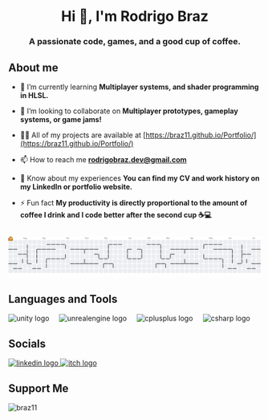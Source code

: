 <h1 align="center">Hi 👋, I'm Rodrigo Braz</h1>
<h3 align="center">A passionate code, games, and a good cup of coffee.</h3>

## About me

- 🌱 I’m currently learning **Multiplayer systems, and shader programming in HLSL.**

- 👯 I’m looking to collaborate on **Multiplayer prototypes, gameplay systems, or game jams!**

- 👨‍💻 All of my projects are available at [https://braz11.github.io/Portfolio/](https://braz11.github.io/Portfolio/)

- 📫 How to reach me **rodrigobraz.dev@gmail.com**

- 📄 Know about my experiences **You can find my CV and work history on my LinkedIn or portfolio website.**

- ⚡ Fun fact **My productivity is directly proportional to the amount of coffee I drink and I code better after the second cup ☕💻**
  
##

<picture>
  <source media="(prefers-color-scheme: dark)" srcset="https://raw.githubusercontent.com/braz11/braz11/output/pacman-contribution-graph-dark.svg">
  <source media="(prefers-color-scheme: light)" srcset="https://raw.githubusercontent.com/braz11/braz11/output/pacman-contribution-graph.svg">
  <img alt="pacman contribution graph" src="https://raw.githubusercontent.com/braz11/braz11/output/pacman-contribution-graph.svg">
</picture>

## Languages and Tools

<div align="left">
  <img src="https://cdn.jsdelivr.net/gh/devicons/devicon/icons/unity/unity-original.svg" height="40" alt="unity logo"  />
  <img width="12" />
  <img src="https://cdn.jsdelivr.net/gh/devicons/devicon/icons/unrealengine/unrealengine-original.svg" height="40" alt="unrealengine logo"  />
  <img width="12" />
  <img src="https://cdn.jsdelivr.net/gh/devicons/devicon/icons/cplusplus/cplusplus-original.svg" height="40" alt="cplusplus logo"  />
  <img width="12" />
  <img src="https://cdn.jsdelivr.net/gh/devicons/devicon/icons/csharp/csharp-original.svg" height="40" alt="csharp logo"  />
</div>

## Socials

<div align="left">
  <a href="https://www.linkedin.com/in/rodrigo-braz-7ab42522a/" target="_blank">
    <img src="https://raw.githubusercontent.com/maurodesouza/profile-readme-generator/master/src/assets/icons/social/linkedin/default.svg" width="52" height="40" alt="linkedin logo"  />
  </a>
  <a href="https://rodrigobraz.itch.io/" target="_blank">
    <img src="https://raw.githubusercontent.com/maurodesouza/profile-readme-generator/master/src/assets/icons/social/itch/default.svg" width="52" height="40" alt="itch logo"  />
  </a>
</div>

## Support Me

<p><a href="https://www.buymeacoffee.com/braz11"> <img align="left" src="https://cdn.buymeacoffee.com/buttons/v2/default-yellow.png" height="50" width="210" alt="braz11" /></a></p><br><br>
